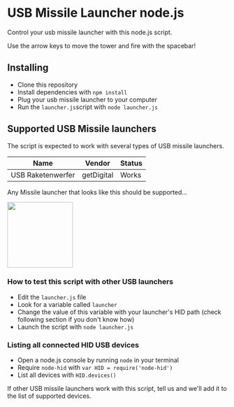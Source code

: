# USB Missile Launcher node.js
Control your usb missile launcher with this node.js script.

Use the arrow keys to move the tower and fire with the spacebar!

## Installing
* Clone this repository
* Install dependencies with `npm install`
* Plug your usb missile launcher to your computer
* Run the `launcher.js`script with `node launcher.js`

## Supported USB Missile launchers
The script is expected to work with several types of USB missile launchers.

| Name              | Vendor        | Status |
| ----------------- | ------------- | ------ |
| USB Raketenwerfer | getDigital    | Works  |

Any Missile launcher that looks like this should be supported...

<img src="https://www.getdigital.de/web/getdigital/gfx/products/__generated__resized/1100x1100/Raketenwerfer_gruen_main-2.jpg" width="150">

### How to test this script with other USB launchers
* Edit the `launcher.js` file
* Look for a variable called `launcher`
* Change the value of this variable with your launcher's HID path (check following section if you don't know how)
* Launch the script with `node launcher.js`

### Listing all connected HID USB devices
* Open a node.js console by running `node` in your terminal
* Require `node-hid` with `var HID = require('node-hid')`
* List all devices with `HID.devices()`

If other USB missile launchers work with this script, tell us and we'll add it to the list of supported devices.
